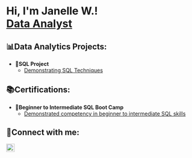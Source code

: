 <h1>Hi, I'm Janelle W.! <br/><a 
href="(www.linkedin.com/in/williams-janelle)">Data Analyst</a>
</h1>

<h2>📊Data Analytics Projects:</h2>

- <b>💾SQL Project</b>
  - [Demonstrating SQL Techniques](https://github.com/jciwilliams1/SQL_Techinques)

<h2>📚Certifications:</h2>

- <b>📜Beginner to Intermediate SQL Boot Camp</b>
  - [Demonstrated competency in beginner to intermediate SQL skills](www.linkedin.com/in/williams-janelle)


<h2>📱Connect with me:</h2>
<a href="www.linkedin.com/in/williams-janelle" target="_blank">
  <img align="left" alt="Janelle W. | LinkedIn" width="22px" src="https://cdn.jsdelivr.net/npm/simple-icons@v3/icons/linkedin.svg" />
</a>


